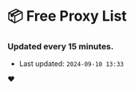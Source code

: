 # :package: Free Proxy List
### Updated every 15 minutes.

- Last updated: `2024-09-10 13:33`

:heart:
